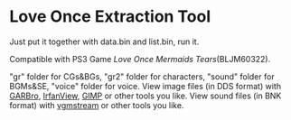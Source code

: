 # Love Once Extraction Tool

Just put it together with data.bin and list.bin, run it.

Compatible with PS3 Game _Love Once Mermaids Tears_(BLJM60322).

"gr" folder for CGs&BGs, "gr2" folder for characters, "sound" folder for BGMs&SE, "voice" folder for voice.
View image files (in DDS format) with [GARBro](https://github.com/morkt/GARbro), [IrfanView](https://www.irfanview.com/), [GIMP](https://www.gimp.org/) or other tools you like.
View sound files (in BNK format) with [vgmstream](https://github.com/vgmstream/vgmstream) or other tools you like.
